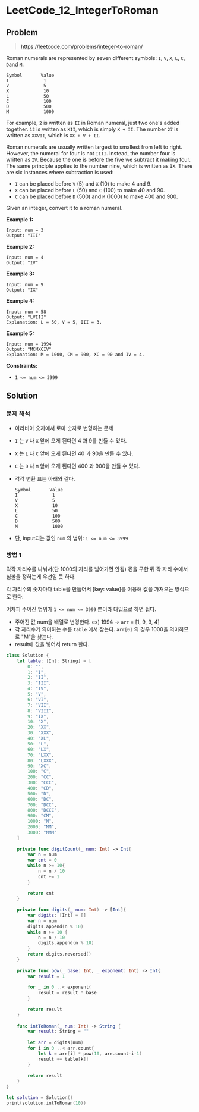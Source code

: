# LeetCode_12_IntegerToRoman

## Problem

> https://leetcode.com/problems/integer-to-roman/

Roman numerals are represented by seven different symbols: `I`, `V`, `X`, `L`, `C`, `D`and `M`.

```
Symbol       Value
I             1
V             5
X             10
L             50
C             100
D             500
M             1000
```

For example, `2` is written as `II` in Roman numeral, just two one's added together. `12` is written as `XII`, which is simply `X + II`. The number `27` is written as `XXVII`, which is `XX + V + II`.

Roman numerals are usually written largest to smallest from left to right. However, the numeral for four is not `IIII`. Instead, the number four is written as `IV`. Because the one is before the five we subtract it making four. The same principle applies to the number nine, which is written as `IX`. There are six instances where subtraction is used:

- `I` can be placed before `V` (5) and `X` (10) to make 4 and 9. 
- `X` can be placed before `L` (50) and `C` (100) to make 40 and 90. 
- `C` can be placed before `D` (500) and `M` (1000) to make 400 and 900.

Given an integer, convert it to a roman numeral.

 

**Example 1:**

```
Input: num = 3
Output: "III"
```

**Example 2:**

```
Input: num = 4
Output: "IV"
```

**Example 3:**

```
Input: num = 9
Output: "IX"
```

**Example 4:**

```
Input: num = 58
Output: "LVIII"
Explanation: L = 50, V = 5, III = 3.
```

**Example 5:**

```
Input: num = 1994
Output: "MCMXCIV"
Explanation: M = 1000, CM = 900, XC = 90 and IV = 4.
```

 

**Constraints:**

- `1 <= num <= 3999`



## Solution

### 문제 해석

* 아라비아 숫자에서 로마 숫자로 변형하는 문제

* `I` 는 `V` 나 `X` 앞에 오게 된다면 4 과 9를 만들 수 있다.

* `X` 는 `L` 나 `C` 앞에 오게 된다면 40 과 90을 만들 수 있다.

* `C` 는 `D` 나 `M` 앞에 오게 된다면 400 과 900을 만들 수 있다.

* 각각 변환 표는 아래와 같다.

  ```
  Symbol       Value
  I             1
  V             5
  X             10
  L             50
  C             100
  D             500
  M             1000
  ```

* 단, input되는 값인  `num`  의 범위: `1 <= num <= 3999`

### 방법 1

각각 자리수를 나눠서(단 1000의 자리를 넘어가면 안됨) 몫을 구한 뒤 각 자리 수에서 심볼을 정하는게 우선일 듯 하다.

각 자리수의 숫자마다 table을 만들어서 [key: value]를 이용해 값을 가져오는 방식으로 한다.

어차피 주어진 범위가 `1 <= num <= 3999` 뿐이라 대입으로 하면 쉽다.

* 주어진 값 num을 배열로 변경한다. ex) 1994  -> `arr` = [1, 9, 9, 4]
* 각 자리수가 의미하는 수를 `table` 에서 찾는다. `arr[0]` 의 경우 1000을 의미하므로 "M"을 찾는다.
* result에 값을 넣어서 return 한다.

```swift
class Solution {
    let table: [Int: String] = [
        0: "",
        1: "I",
        2: "II",
        3: "III",
        4: "IV",
        5: "V",
        6: "VI",
        7: "VII",
        8: "VIII",
        9: "IX",
        10: "X",
        20: "XX",
        30: "XXX",
        40: "XL",
        50: "L",
        60: "LX",
        70: "LXX",
        80: "LXXX",
        90: "XC",
        100: "C",
        200: "CC",
        300: "CCC",
        400: "CD",
        500: "D",
        600: "DC",
        700: "DCC",
        800: "DCCC",
        900: "CM",
        1000: "M",
        2000: "MM",
        3000: "MMM"
    ]
    
    private func digitCount(_ num: Int) -> Int{
        var n = num
        var cnt = 0
        while n >= 10{
            n = n / 10
            cnt += 1
        }
        
        return cnt
    }
    
    private func digits(_ num: Int) -> [Int]{
        var digits: [Int] = []
        var n = num
        digits.append(n % 10)
        while n >= 10 {
            n = n / 10
            digits.append(n % 10)
        }
        return digits.reversed()
    }
    
    private func pow(_ base: Int, _ exponent: Int) -> Int{
        var result = 1
        
        for _ in 0 ..< exponent{
            result = result * base
        }
        
        return result
    }
    
    func intToRoman(_ num: Int) -> String {
        var result: String = ""
        
        let arr = digits(num)
        for i in 0 ..< arr.count{
            let k = arr[i] * pow(10, arr.count-i-1)
            result += table[k]!
        }
        
        return result
    }
}

let solution = Solution()
print(solution.intToRoman(10))
```





